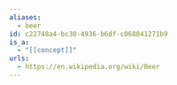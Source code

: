 ```yaml
---
aliases:
  - beer
id: c22748a4-bc30-4936-b6df-c068841271b9
is_a:
  - "[[concept]]"
urls:
  - https://en.wikipedia.org/wiki/Beer
---
```

